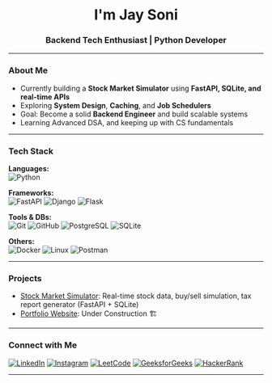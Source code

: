 <h1 align="center">I'm Jay Soni</h1>
<h3 align="center">Backend Tech Enthusiast | Python Developer</h3>

---

###  About Me
-  Currently building a **Stock Market Simulator** using **FastAPI, SQLite, and real-time APIs**
-  Exploring **System Design**, **Caching**, and **Job Schedulers**
-  Goal: Become a solid **Backend Engineer** and build scalable systems
-  Learning Advanced DSA, and keeping up with CS fundamentals

---

###  Tech Stack

**Languages:**  
![Python](https://img.shields.io/badge/-Python-3776AB?style=flat&logo=python&logoColor=white)

**Frameworks:**  
![FastAPI](https://img.shields.io/badge/-FastAPI-009688?style=flat&logo=fastapi&logoColor=white)
![Django](https://img.shields.io/badge/-Django-092E20?style=flat&logo=django&logoColor=white)
![Flask](https://img.shields.io/badge/-Flask-000000?style=flat&logo=flask&logoColor=white)

**Tools & DBs:**  
![Git](https://img.shields.io/badge/-Git-F05032?style=flat&logo=git&logoColor=white)
![GitHub](https://img.shields.io/badge/-GitHub-181717?style=flat&logo=github&logoColor=white)
![PostgreSQL](https://img.shields.io/badge/-PostgreSQL-336791?style=flat&logo=postgresql&logoColor=white)
![SQLite](https://img.shields.io/badge/-SQLite-003B57?style=flat&logo=sqlite&logoColor=white)

**Others:**  
![Docker](https://img.shields.io/badge/-Docker-2496ED?style=flat&logo=docker&logoColor=white)
![Linux](https://img.shields.io/badge/-Linux-FCC624?style=flat&logo=linux&logoColor=black)
![Postman](https://img.shields.io/badge/-Postman-FF6C37?style=flat&logo=postman&logoColor=white)

---

###  Projects

-  [Stock Market Simulator](https://github.com/jaayysoni/Stock-Market-Simulator): Real-time stock data, buy/sell simulation, tax report generator (FastAPI + SQLite)
-  [Portfolio Website](https://your-portfolio-link): Under Construction 🏗️

---

###  Connect with Me

[![LinkedIn](https://img.shields.io/badge/-LinkedIn-blue?style=flat&logo=linkedin)](https://www.linkedin.com/in/jaayysoni/)
[![Instagram](https://img.shields.io/badge/-Instagram-E4405F?style=flat&logo=instagram&logoColor=white)](https://instagram.com/jaayysoni)
[![LeetCode](https://img.shields.io/badge/-LeetCode-FFA116?style=flat&logo=leetcode&logoColor=black)](https://leetcode.com/jaayysoni)
[![GeeksforGeeks](https://img.shields.io/badge/-GeeksforGeeks-0F9D58?style=flat)](https://auth.geeksforgeeks.org/user/jaayysoni)
[![HackerRank](https://img.shields.io/badge/-HackerRank-2EC866?style=flat&logo=hackerrank&logoColor=white)](https://www.hackerrank.com/jaayysoni)

---
